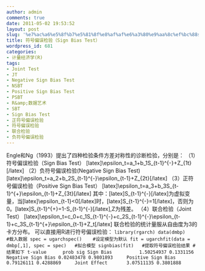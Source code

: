 ```yaml
---
author: admin
comments: true
date: 2011-05-02 19:53:52
layout: post
slug: '%e7%ac%a6%e5%8f%b7%e5%81%8f%e8%af%af%e6%a3%80%e9%aa%8c%ef%bc%88sign-bias-test%ef%bc%89'
title: 符号偏误检验（Sign Bias Test）
wordpress_id: 681
categories:
- 计量经济学(R)
tags:
- Joint Test
- JT
- Negative Sign Bias Test
- NSBT
- Positive Sign Bias Test
- PSBT
- R&amp;数据艺术
- SBT
- Sign Bias Test
- 正符号偏误检验
- 符号偏误检验
- 联合检验
- 负符号偏误检验
---
```


Engle和Ng（1993）提出了四种检验条件方差对称性的诊断检验，分别是：
（1）符号偏误检验（Sign Bias Test）
[latex]\epsilon_t=a_1+b_1S_{t-1}^{-}+Z_{1t}[/latex]
（2）负符号偏误检验(Negative Sign Bias Test)
[latex]\epsilon_t=a_2+b_2S_{t-1}^{-}\epsilon_{t-1}+Z_{2t}[/latex]
（3）正符号偏误检验（Positive Sign Bias Test）
[latex]\epsilon_t=a_3+b_3S_{t-1}^{+}\epsilon_{t-1}+Z_{3t}[/latex]
其中：[latex]S_{t-1}^{-}[/latex]为虚拟变量，当[latex]\epsilon_{t-1}<0[/latex]时，[latex]S_{t-1}^{-}=1[/latex]，否则为0。[latex]S_{t-1}^{+}=1-S_{t-1}^{-}[/latex],Z为残差。
（4）联合检验（Joint Test）
[latex]\epsilon_t=c_0+c_1S_{t-1}^{-}+c_2S_{t-1}^{-}\epsilon_{t-1}+c_3S_{t-1}^{+}\epsilon_{t-1}+Z_t[/latex]
联合检验的统计量服从自由度为3的卡方分布。
可以直接用R进行符号偏误检验：
`
library(rgarch)
data(dmbp)      #载入数据
spec = ugarchspec()    #设定模型为默认
fit = ugarchfit(data = dmbp[,1], spec = spec)   #拟合模型
signbias(fit)   #提取符号偏误检验结果
#结果如下
                      t-value      prob sig
Sign Bias          1.50254937 0.1331156    
Negative Sign Bias 0.02483478 0.9801893    
Positive Sign Bias 0.79126111 0.4288869    
Joint Effect       3.07511135 0.3801888  
`
